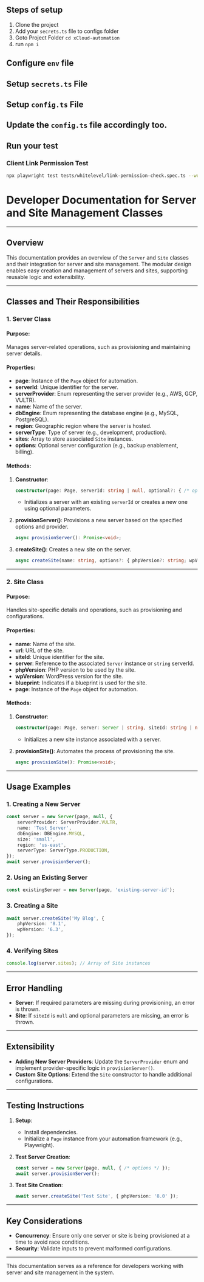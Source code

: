 ## Steps of setup
1. Clone the project
2. Add your `secrets.ts` file to configs folder
3. Goto Project Folder `cd xCloud-automation`
4. run `npm i`

   
## Configure `env` file
## Setup `secrets.ts` File
## Setup `config.ts` File

## Update the `config.ts` file accordingly too.

## Run your test

### Client Link Permission Test

```bash
npx playwright test tests/whitelevel/link-permission-check.spec.ts --workers=5 --project=chromium
```



# Developer Documentation for Server and Site Management Classes

---

## Overview

This documentation provides an overview of the `Server` and `Site` classes and their integration for server and site management. The modular design enables easy creation and management of servers and sites, supporting reusable logic and extensibility.

---

## Classes and Their Responsibilities

### 1. **Server Class**

#### Purpose:
Manages server-related operations, such as provisioning and maintaining server details.

#### Properties:
- **page**: Instance of the `Page` object for automation.
- **serverId**: Unique identifier for the server.
- **serverProvider**: Enum representing the server provider (e.g., AWS, GCP, VULTR).
- **name**: Name of the server.
- **dbEngine**: Enum representing the database engine (e.g., MySQL, PostgreSQL).
- **region**: Geographic region where the server is hosted.
- **serverType**: Type of server (e.g., development, production).
- **sites**: Array to store associated `Site` instances.
- **options**: Optional server configuration (e.g., backup enablement, billing).

#### Methods:
1. **Constructor**:
   ```typescript
   constructor(page: Page, serverId: string | null, optional?: { /* options */ });
   ```
   - Initializes a server with an existing `serverId` or creates a new one using optional parameters.

2. **provisionServer()**:
   Provisions a new server based on the specified options and provider.

   ```typescript
   async provisionServer(): Promise<void>;
   ```

3. **createSite()**:
   Creates a new site on the server.

   ```typescript
   async createSite(name: string, options?: { phpVersion?: string; wpVersion?: string; }): Promise<void>;
   ```

---

### 2. **Site Class**

#### Purpose:
Handles site-specific details and operations, such as provisioning and configurations.

#### Properties:
- **name**: Name of the site.
- **url**: URL of the site.
- **siteId**: Unique identifier for the site.
- **server**: Reference to the associated `Server` instance or `string` serverId.
- **phpVersion**: PHP version to be used by the site.
- **wpVersion**: WordPress version for the site.
- **blueprint**: Indicates if a blueprint is used for the site.
- **page**: Instance of the `Page` object for automation.

#### Methods:
1. **Constructor**:
   ```typescript
   constructor(page: Page, server: Server | string, siteId: string | null, optional?: { /* options */ });
   ```
   - Initializes a new site instance associated with a server.

2. **provisionSite()**:
   Automates the process of provisioning the site.

   ```typescript
   async provisionSite(): Promise<void>;
   ```

---

## Usage Examples

### 1. **Creating a New Server**
```typescript
const server = new Server(page, null, {
    serverProvider: ServerProvider.VULTR,
    name: 'Test Server',
    dbEngine: DBEngine.MYSQL,
    size: 'small',
    region: 'us-east',
    serverType: ServerType.PRODUCTION,
});
await server.provisionServer();
```

### 2. **Using an Existing Server**
```typescript
const existingServer = new Server(page, 'existing-server-id');
```

### 3. **Creating a Site**
```typescript
await server.createSite('My Blog', {
    phpVersion: '8.1',
    wpVersion: '6.3',
});
```

### 4. **Verifying Sites**
```typescript
console.log(server.sites); // Array of Site instances
```

---

## Error Handling

- **Server**: If required parameters are missing during provisioning, an error is thrown.
- **Site**: If `siteId` is `null` and optional parameters are missing, an error is thrown.

---

## Extensibility

- **Adding New Server Providers**: Update the `ServerProvider` enum and implement provider-specific logic in `provisionServer()`.
- **Custom Site Options**: Extend the `Site` constructor to handle additional configurations.

---

## Testing Instructions

1. **Setup**:
   - Install dependencies.
   - Initialize a `Page` instance from your automation framework (e.g., Playwright).

2. **Test Server Creation**:
   ```typescript
   const server = new Server(page, null, { /* options */ });
   await server.provisionServer();
   ```

3. **Test Site Creation**:
   ```typescript
   await server.createSite('Test Site', { phpVersion: '8.0' });
   ```

---

## Key Considerations

- **Concurrency**: Ensure only one server or site is being provisioned at a time to avoid race conditions.
- **Security**: Validate inputs to prevent malformed configurations.

---

This documentation serves as a reference for developers working with server and site management in the system.
